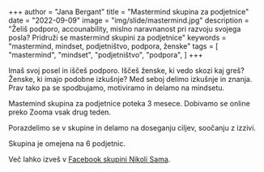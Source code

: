 +++
author = "Jana Bergant"
title = "Mastermind skupina za podjetnice"
date = "2022-09-09"
image = "img/slide/mastermind.jpg"
description = "Želiš podporo, accounability, mislno naravnanost pri razvoju svojega posla? Pridruži se mastermind skupini za podjetnice"
keywords = "mastermind, mindset, podjetništvo, podpora, ženske"
tags = [
    "mastermind",
    "mindset",
    "podjetništvo",
    "podpora",
]
+++


Imaš svoj posel in iščeš podporo. Iščeš ženske, ki vedo skozi kaj greš? Ženske, ki imajo podobne izkušnje? Med seboj delimo izkušnje in znanja. Prav tako pa se spodbujamo, motiviramo in delamo na mindsetu. 

Mastemind skupina za podjetnice poteka 3 mesece. Dobivamo se online preko Zooma vsak drug teden.

Porazdelimo se v skupine in delamo na doseganju ciljev, soočanju z izzivi.

Skupina je omejena na 6 podjetnic.

Več lahko izveš v [Facebook skupini Nikoli Sama](https://www.facebook.com/groups/467001988199005).




